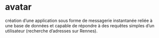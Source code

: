 # avatar

création d’une application sous forme de messagerie instantanée reliée à une base de données et capable de répondre à des requêtes simples d’un utilisateur
(recherche d’adresses sur Rennes).
